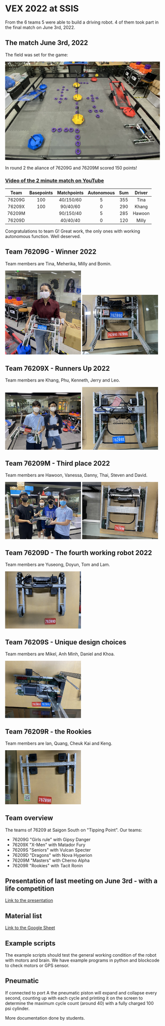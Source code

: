 # VEX 2022 at SSIS

From the 6 teams 5 were able to build a driving robot. 4 of them took part in the final match on June 3rd, 2022.

## The match June 3rd, 2022

The field was set for the game:

![game field](ssis2022.jpg)

In round 2 the aliance of 76209G and 76209M scored 150 points!

### [Video of the 2 minute match on YouTube](https://youtu.be/Q6zuzF059VI)

|  Team  | Basepoints | Matchpoints | Autonomous | Sum | Driver |
|:------:|:----------:|:-----------:|:----------:|:---:|:------:|
| 76209G |     100    |  40/150/60  |      5     | 355 |  Tina  |
| 76209X |     100    |   90/40/60  |      0     | 290 |  Khang |
| 76209M |            |  90/150/40  |      5     | 285 | Hawoon |
| 76209D |            |   40/40/40  |      0     | 120 |  Milly |

Congratulations to team G! Great work, the only ones with working autonomous function. Well deserved.

## Team 76209G - Winner 2022

Team members are Tina, Meherika, Milly and Bomin.

<img src="76209G.jpeg" width=49%> <img src="76209G_.jpeg" width=49%>

## Team 76209X - Runners Up 2022

Team members are Khang, Phu, Kenneth, Jerry and Leo.

<img src="76209X.jpeg" width=49%> <img src="76209X_.jpeg" width=49%>


## Team 76209M - Third place 2022

Team members are Hawoon, Vanessa, Danny, Thai, Steven and David.

<img src="76209M.jpeg" width=49%> <img src="76209M_.jpeg" width=49%>


## Team 76209D - The fourth working robot 2022

Team members are Yuseong, Doyun, Tom and Lam.

<img src="76209D_.jpeg" width=49%>

## Team 76209S - Unique design choices

Team members are Mikel, Anh Minh, Daniel and Khoa.

<img src="76209S_.jpeg" width=49%>

## Team 76209R - the Rookies

Team members are Ian, Quang, Cheuk Kai and Keng.

<img src="76209R_.jpeg" width=49%>


## Team overview

The teams of 76209 at Saigon South on "Tipping Point". Our teams:

- 76209G "Girls rule" with Gipsy Danger
- 76209X "X-Men" with Matador Fury
- 76209S "Seniors" with Vulcan Specter
- 76209D "Dragons" with Nova Hyperion
- 76209M "Masters" with Cherno Alpha
- 76209R "Rookies" with Tacit Ronin

## Presentation of last meeting on June 3rd - with a life competition

[Link to the presentation](https://docs.google.com/presentation/d/1GN96e_NtOi18cUoawOQ_z3Wyn68V_QT-zIVcMUL7qGo/edit?usp=sharing)

## Material list
[Link to the Google Sheet](https://docs.google.com/spreadsheets/d/1A7vslx_wU4IpJjLEY3Lfs6Wbv8zcP56oq8BDbfzBZ_A/edit?usp=sharing) 

## Example scripts

The example scripts should test the general working condition of the robot with motors and brain. We have example programs in python and blockcode to check motors or GPS sensor.

## Pneumatic

If connected to port A the pneumatic piston will expand and collapse every second, counting up with each cycle and printing it on the screen to determine the maximum cycle count (around 40) with a fully charged 100 psi cylinder.

More documentation done by students.
